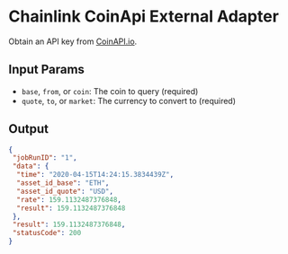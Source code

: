 # Chainlink CoinApi External Adapter

Obtain an API key from [CoinAPI.io](https://www.coinapi.io/pricing).

## Input Params

- `base`, `from`, or `coin`: The coin to query (required)
- `quote`, `to`, or `market`: The currency to convert to (required)

## Output

```json
{
 "jobRunID": "1",
 "data": {
  "time": "2020-04-15T14:24:15.3834439Z",
  "asset_id_base": "ETH",
  "asset_id_quote": "USD",
  "rate": 159.1132487376848,
  "result": 159.1132487376848
 },
 "result": 159.1132487376848,
 "statusCode": 200
}
```
